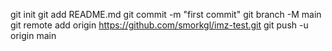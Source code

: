 git init
git add README.md
git commit -m "first commit"
git branch -M main
git remote add origin https://github.com/smorkgl/imz-test.git
git push -u origin main